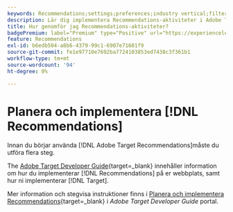 ```yaml
---
keywords: Recommendations;settings;preferences;industry vertical;filter inkompatibla villkor;default host group;thumb base url;recommendations api token
description: Lär dig implementera Recommendations-aktiviteter i Adobe Target.
title: Hur genomför jag Recommendations-aktiviteter?
badgePremium: label="Premium" type="Positive" url="https://experienceleague.adobe.com/docs/target/using/introduction/intro.html?lang=en#premium newtab=true" tooltip="Se vad som ingår i Target Premium."
feature: Recommendations
exl-id: b6edb504-a8b6-4379-99c1-6907e71601f9
source-git-commit: fe1e97710e7692ba7724103853ed7438c3f361b1
workflow-type: tm+mt
source-wordcount: '94'
ht-degree: 0%

---
```


# Planera och implementera [!DNL Recommendations]

Innan du börjar använda [!DNL Adobe Target Recommendations]måste du utföra flera steg.

The [Adobe Target Developer Guide](https://experienceleague.adobe.com/docs/target-dev/developer/overview.html){target=_blank} innehåller information om hur du implementerar [!DNL Recommendations] på er webbplats, samt hur ni implementerar [!DNL Target].

Mer information och stegvisa instruktioner finns i [Planera och implementera Recommendations](https://experienceleague.adobe.com/docs/target-dev/developer/recommendations.html){target=_blank} i *Adobe Target Developer Guide* portal.
